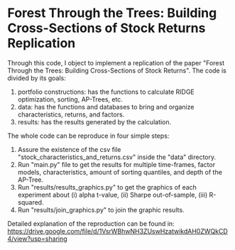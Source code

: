 # Forest Through the Trees: Building Cross-Sections of Stock Returns Replication
Through this code, I object to implement a replication of the paper "Forest Through the Trees: Building Cross-Sections of Stock Returns".
The code is divided by its goals:
1. portfolio constructions: has the functions to calculate RIDGE optimization, sorting, AP-Trees, etc.
2. data: has the functions and databases to bring and organize characteristics, returns, and factors.
3. results: has the results generated by the calculation.

The whole code can be reproduce in four simple steps:
1. Assure the existence of the csv file "stock_characteristics_and_returns.csv" inside the "data" directory.
2. Run "main.py" file to get the results for multiple time-frames, factor models, characteristics, amount of sorting quantiles, and depth of the AP-Tree.
3. Run "results/results_graphics.py" to get the graphics of each experiment about (i) alpha t-value, (ii) Sharpe out-of-sample, (iii) R-squared.
4. Run "results/join_graphics.py" to join the graphic results.

Detailed explanation of the reproduction can be found in: https://drive.google.com/file/d/1VsrWBhwNH3ZUswHzatwikdAH0ZWQkCD4/view?usp=sharing
